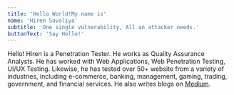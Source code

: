 ```yaml
---
title: 'Hello World!My name is'
name: 'Hiren Savaliya'
subtitle: 'One single vulnerability, All an attacker needs.'
buttonText: 'Say Hello!'
---
```


Hello! Hiren is a Penetration Tester. He works as Quality Assurance Analysts. He has worked with Web Applications, Web Penetration Testing, UI/UX Testing. 
Likewise, he has tested over 50+ website from a variety of industries, including e-commerce, banking, management, gaming, trading, government, 
and financial services. He also writes blogs on [Medium](https://medium.com/@imhiren).